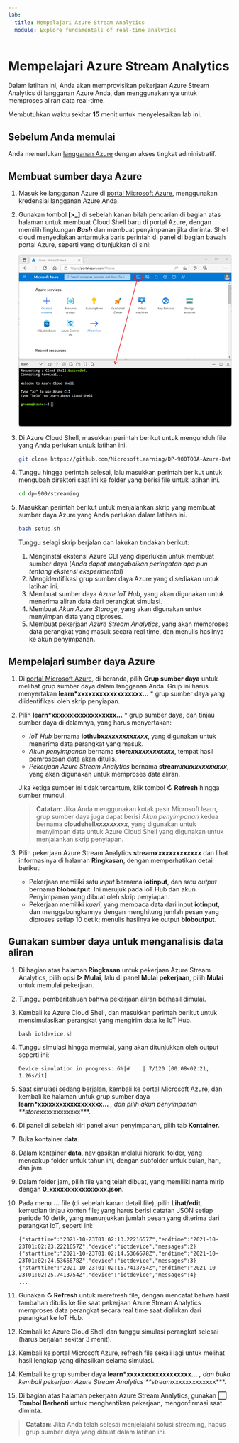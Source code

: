 ```yaml
---
lab:
  title: Mempelajari Azure Stream Analytics
  module: Explore fundamentals of real-time analytics
---
```


# <a name="explore-azure-stream-analytics"></a>Mempelajari Azure Stream Analytics

Dalam latihan ini, Anda akan memprovisikan pekerjaan Azure Stream Analytics di langganan Azure Anda, dan menggunakannya untuk memproses aliran data real-time.

Membutuhkan waktu sekitar **15** menit untuk menyelesaikan lab ini.

## <a name="before-you-start"></a>Sebelum Anda memulai

Anda memerlukan [langganan Azure](https://azure.microsoft.com/free) dengan akses tingkat administratif.

## <a name="create-azure-resources"></a>Membuat sumber daya Azure

1. Masuk ke langganan Azure di [portal Microsoft Azure](https://portal.azure.com), menggunakan kredensial langganan Azure Anda.

1. Gunakan tombol **[\>_]** di sebelah kanan bilah pencarian di bagian atas halaman untuk membuat Cloud Shell baru di portal Azure, dengan memilih lingkungan ***Bash*** dan membuat penyimpanan jika diminta. Shell cloud menyediakan antarmuka baris perintah di panel di bagian bawah portal Azure, seperti yang ditunjukkan di sini:

    ![Portal Azure dengan panel cloud shell](./images/cloud-shell.png)

1. Di Azure Cloud Shell, masukkan perintah berikut untuk mengunduh file yang Anda perlukan untuk latihan ini.

    ```bash
    git clone https://github.com/MicrosoftLearning/DP-900T00A-Azure-Data-Fundamentals dp-900
    ```

1. Tunggu hingga perintah selesai, lalu masukkan perintah berikut untuk mengubah direktori saat ini ke folder yang berisi file untuk latihan ini.

    ```bash
    cd dp-900/streaming
    ```

1. Masukkan perintah berikut untuk menjalankan skrip yang membuat sumber daya Azure yang Anda perlukan dalam latihan ini.

    ```bash
    bash setup.sh
    ```

    Tunggu selagi skrip berjalan dan lakukan tindakan berikut:

    1. Menginstal ekstensi Azure CLI yang diperlukan untuk membuat sumber daya (*Anda dapat mengabaikan peringatan apa pun tentang ekstensi eksperimental*)
    1. Mengidentifikasi grup sumber daya Azure yang disediakan untuk latihan ini.
    1. Membuat sumber daya *Azure IoT Hub*, yang akan digunakan untuk menerima aliran data dari perangkat simulasi.
    1. Membuat *Akun Azure Storage*, yang akan digunakan untuk menyimpan data yang diproses.
    1. Membuat pekerjaan *Azure Stream Analytics*, yang akan memproses data perangkat yang masuk secara real time, dan menulis hasilnya ke akun penyimpanan.

## <a name="explore-the-azure-resources"></a>Mempelajari sumber daya Azure

1. Di [portal Microsoft Azure](https://portal.azure.com?azure-portal=true), di beranda, pilih **Grup sumber daya** untuk melihat grup sumber daya dalam langganan Anda. Grup ini harus menyertakan **learn*xxxxxxxxxxxxxxxxxx...** * grup sumber daya yang diidentifikasi oleh skrip penyiapan.
2. Pilih **learn*xxxxxxxxxxxxxxxxxx...** * grup sumber daya, dan tinjau sumber daya di dalamnya, yang harus menyertakan:
    - *IoT Hub* bernama **iothub*xxxxxxxxxxxxx***, yang digunakan untuk menerima data perangkat yang masuk.
    - *Akun penyimpanan* bernama **store*xxxxxxxxxxxx***, tempat hasil pemrosesan data akan ditulis.
    - *Pekerjaan Azure Stream Analytics* bernama **stream*xxxxxxxxxxxxx***, yang akan digunakan untuk memproses data aliran.

    Jika ketiga sumber ini tidak tercantum, klik tombol **&#8635; Refresh** hingga sumber muncul.

    > **Catatan**: Jika Anda menggunakan kotak pasir Microsoft learn, grup sumber daya juga dapat berisi *Akun penyimpanan* kedua bernama **cloudshell*xxxxxxxxx***, yang digunakan untuk menyimpan data untuk Azure Cloud Shell yang digunakan untuk menjalankan skrip penyiapan.

3. Pilih pekerjaan Azure Stream Analytics **stream*xxxxxxxxxxxxx*** dan lihat informasinya di halaman **Ringkasan**, dengan memperhatikan detail berikut:
    - Pekerjaan memiliki satu *input* bernama **iotinput**, dan satu *output* bernama **bloboutput**. Ini merujuk pada IoT Hub dan akun Penyimpanan yang dibuat oleh skrip penyiapan.
    - Pekerjaan memiliki *kueri*, yang membaca data dari input **iotinput**, dan menggabungkannya dengan menghitung jumlah pesan yang diproses setiap 10 detik; menulis hasilnya ke output **bloboutput**.

## <a name="use-the-resources-to-analyze-streaming-data"></a>Gunakan sumber daya untuk menganalisis data aliran

1. Di bagian atas halaman **Ringkasan** untuk pekerjaan Azure Stream Analytics, pilih opsi **&#9655; Mulai**, lalu di panel **Mulai pekerjaan**, pilih **Mulai** untuk memulai pekerjaan.
2. Tunggu pemberitahuan bahwa pekerjaan aliran berhasil dimulai.
3. Kembali ke Azure Cloud Shell, dan masukkan perintah berikut untuk mensimulasikan perangkat yang mengirim data ke IoT Hub.

    ```
    bash iotdevice.sh
    ```

4. Tunggu simulasi hingga memulai, yang akan ditunjukkan oleh output seperti ini:

    ```
    Device simulation in progress: 6%|#    | 7/120 [00:08<02:21, 1.26s/it]
    ```

5. Saat simulasi sedang berjalan, kembali ke portal Microsoft Azure, dan kembali ke halaman untuk grup sumber daya **learn*xxxxxxxxxxxxxxxxxx...** *, dan pilih akun penyimpanan **store*xxxxxxxxxxxx***.
6. Di panel di sebelah kiri panel akun penyimpanan, pilih tab **Kontainer**.
7. Buka kontainer **data**.
8. Dalam kontainer **data**, navigasikan melalui hierarki folder, yang mencakup folder untuk tahun ini, dengan subfolder untuk bulan, hari, dan jam.
9. Dalam folder jam, pilih file yang telah dibuat, yang memiliki nama mirip dengan **0_xxxxxxxxxxxxxxxx.json**.
10. Pada menu **...** file (di sebelah kanan detail file), pilih **Lihat/edit**, kemudian tinjau konten file; yang harus berisi catatan JSON setiap periode 10 detik, yang menunjukkan jumlah pesan yang diterima dari perangkat IoT, seperti ini:

    ```
    {"starttime":"2021-10-23T01:02:13.2221657Z","endtime":"2021-10-23T01:02:23.2221657Z","device":"iotdevice","messages":2}
    {"starttime":"2021-10-23T01:02:14.5366678Z","endtime":"2021-10-23T01:02:24.5366678Z","device":"iotdevice","messages":3}
    {"starttime":"2021-10-23T01:02:15.7413754Z","endtime":"2021-10-23T01:02:25.7413754Z","device":"iotdevice","messages":4}
    ...
    ```

11. Gunakan **&#8635; Refresh** untuk merefresh file, dengan mencatat bahwa hasil tambahan ditulis ke file saat pekerjaan Azure Stream Analytics memproses data perangkat secara real time saat dialirkan dari perangkat ke IoT Hub.
12. Kembali ke Azure Cloud Shell dan tunggu simulasi perangkat selesai (harus berjalan sekitar 3 menit).
13. Kembali ke portal Microsoft Azure, refresh file sekali lagi untuk melihat hasil lengkap yang dihasilkan selama simulasi.
14. Kembali ke grup sumber daya **learn*xxxxxxxxxxxxxxxxxx...** *, dan buka kembali pekerjaan Azure Stream Analytics **stream*xxxxxxxxxxxxx***.
15. Di bagian atas halaman pekerjaan Azure Stream Analytics, gunakan **&#11036; Tombol Berhenti** untuk menghentikan pekerjaan, mengonfirmasi saat diminta.

> **Catatan**: Jika Anda telah selesai menjelajahi solusi streaming, hapus grup sumber daya yang dibuat dalam latihan ini.
